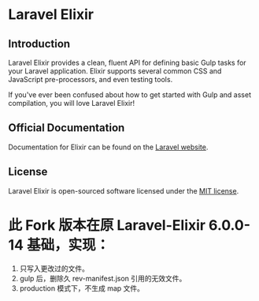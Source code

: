 # Laravel Elixir

## Introduction

Laravel Elixir provides a clean, fluent API for defining basic Gulp tasks for your Laravel application. Elixir supports several common CSS and JavaScript pre-processors, and even testing tools.

If you've ever been confused about how to get started with Gulp and asset compilation, you will love Laravel Elixir!

## Official Documentation

Documentation for Elixir can be found on the [Laravel website](http://laravel.com/docs/elixir).

## License

Laravel Elixir is open-sourced software licensed under the [MIT license](http://opensource.org/licenses/MIT).


# 此 Fork 版本在原 Laravel-Elixir 6.0.0-14 基础，实现： 

1. 只写入更改过的文件。
2. gulp 后，删除久 rev-manifest.json 引用的无效文件。
3. production 模式下，不生成 map 文件。
